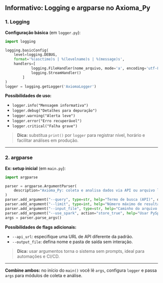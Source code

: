 ## Informativo: Logging e argparse no Axioma\_Py

### 1. Logging

**Configuração básica** (em `logger.py`):

```python
import logging

logging.basicConfig(
    level=logging.DEBUG,
    format='%(asctime)s | %(levelname)s | %(message)s',
    handlers=[
            logging.FileHandler(nome_arquivo, mode='a', encoding='utf-8'),
            logging.StreamHandler()
        ]
)
logger = logging.getLogger('AxiomaLogger')
```

**Possibilidades de uso:**

* `logger.info("Mensagem informativa")`
* `logger.debug("Detalhes para depuração")`
* `logger.warning("Alerta leve")`
* `logger.error("Erro recuperável")`
* `logger.critical("Falha grave")`

> **Dica:** substitua `print()` por `logger` para registrar nível, horário e facilitar análises em produção.

---

### 2. argparse

**Ex: setup inicial** (em `main.py`):

```python
import argparse

parser = argparse.ArgumentParser(
    description="Axioma_Py: coleta e analisa dados via API ou arquivo local"
)
parser.add_argument("--query", type=str, help="Termo de busca (API)", default=None)
parser.add_argument("--limit", type=int, help="Número máximo de resultados", default=None)
parser.add_argument("--input_file", type=str, help="Caminho do arquivo local (CSV/JSON)", default=None)
parser.add_argument("--use_spark", action="store_true", help="Usar PySpark em vez de pandas")
args = parser.parse_args()
```

**Possibilidades de flags adicionais:**

* `--api_url`: especifique uma URL de API diferente da padrão.
* `--output_file`: defina nome e pasta de saída sem interação.

> **Dica:** usar argumentos torna o sistema sem prompts, ideal para automações e CI/CD.

---

**Combine ambos:** no início do `main()` você lê `args`, configura `logger` e passa `args` para módulos de coleta e análise.
